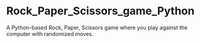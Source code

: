 # Rock_Paper_Scissors_game_Python
A Python-based Rock, Paper, Scissors game where you play against the computer with randomized moves.
